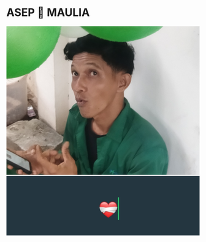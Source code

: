 # ASEP 💞 MAULIA


<img
src="https://github.com/Asepfuckall/Asep_Love_Maulin/blob/f047fc429db4aabe58b7587c384c694f747a8fc8/IMG_20251024_163620.jpg">
<img src="https://github.com/Asepfuckall/Asep_Love_Maulin/blob/ca6a808a6118fa3d018afd255ae6832dd1c8b467/Screenshot_2025-10-24-17-28-12-512_com.whatsapp-edit.jpg">
